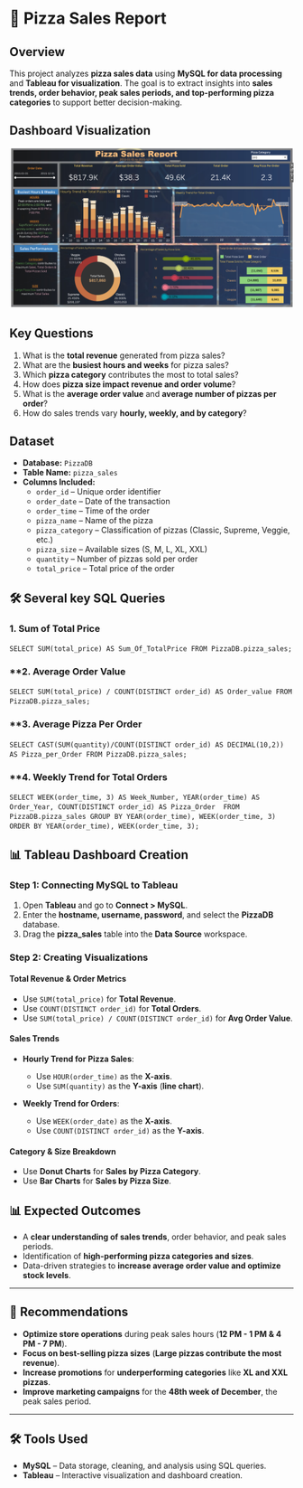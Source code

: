 # 🍕 Pizza Sales Report  


## Overview  
This project analyzes **pizza sales data** using **MySQL for data processing** and **Tableau for visualization**. The goal is to extract insights into **sales trends, order behavior, peak sales periods, and top-performing pizza categories** to support better decision-making.

## Dashboard Visualization  
![Pizza Sales Dashboard](pizza_sales.png)  

## Key Questions  
1. What is the **total revenue** generated from pizza sales?  
2. What are the **busiest hours and weeks** for pizza sales?  
3. Which **pizza category** contributes the most to total sales?  
4. How does **pizza size impact revenue and order volume**?  
5. What is the **average order value** and **average number of pizzas per order**?  
6. How do sales trends vary **hourly, weekly, and by category**?  

## Dataset  
- **Database:** `PizzaDB`  
- **Table Name:** `pizza_sales`  
- **Columns Included:**  
  - `order_id` – Unique order identifier  
  - `order_date` – Date of the transaction  
  - `order_time` – Time of the order  
  - `pizza_name` – Name of the pizza  
  - `pizza_category` – Classification of pizzas (Classic, Supreme, Veggie, etc.)  
  - `pizza_size` – Available sizes (S, M, L, XL, XXL)  
  - `quantity` – Number of pizzas sold per order  
  - `total_price` – Total price of the order  

## 🛠 Several key SQL Queries  

### **1. Sum of Total Price**  

`SELECT SUM(total_price) AS Sum_Of_TotalPrice FROM PizzaDB.pizza_sales;`

### **2. Average Order Value
`SELECT SUM(total_price) / COUNT(DISTINCT order_id) AS Order_value FROM PizzaDB.pizza_sales;`

### **3. Average Pizza Per Order
`SELECT CAST(SUM(quantity)/COUNT(DISTINCT order_id) AS DECIMAL(10,2)) AS Pizza_per_Order FROM PizzaDB.pizza_sales;`

### **4. Weekly Trend for Total Orders
`SELECT WEEK(order_time, 3) AS Week_Number, YEAR(order_time) AS Order_Year,
       COUNT(DISTINCT order_id) AS Pizza_Order 
FROM PizzaDB.pizza_sales
GROUP BY YEAR(order_time), WEEK(order_time, 3)
ORDER BY YEAR(order_time), WEEK(order_time, 3);`



 ## 📊 Tableau Dashboard Creation  

### **Step 1: Connecting MySQL to Tableau**  
1. Open **Tableau** and go to **Connect > MySQL**.  
2. Enter the **hostname, username, password**, and select the **PizzaDB** database.  
3. Drag the **pizza_sales** table into the **Data Source** workspace.  

### **Step 2: Creating Visualizations**  

#### **Total Revenue & Order Metrics**  
- Use `SUM(total_price)` for **Total Revenue**.  
- Use `COUNT(DISTINCT order_id)` for **Total Orders**.  
- Use `SUM(total_price) / COUNT(DISTINCT order_id)` for **Avg Order Value**.  

#### **Sales Trends**  
- **Hourly Trend for Pizza Sales**:  
  - Use `HOUR(order_time)` as the **X-axis**.  
  - Use `SUM(quantity)` as the **Y-axis** (**line chart**).  

- **Weekly Trend for Orders**:  
  - Use `WEEK(order_date)` as the **X-axis**.  
  - Use `COUNT(DISTINCT order_id)` as the **Y-axis**.  

#### **Category & Size Breakdown**  
- Use **Donut Charts** for **Sales by Pizza Category**.  
- Use **Bar Charts** for **Sales by Pizza Size**.  

## 📊 Expected Outcomes  

- A **clear understanding of sales trends**, order behavior, and peak sales periods.  
- Identification of **high-performing pizza categories and sizes**.  
- Data-driven strategies to **increase average order value and optimize stock levels**.  

---

## 🔹 Recommendations  

- **Optimize store operations** during peak sales hours (**12 PM - 1 PM & 4 PM - 7 PM**).  
- **Focus on best-selling pizza sizes** (**Large pizzas contribute the most revenue**).  
- **Increase promotions** for **underperforming categories** like **XL and XXL pizzas**.  
- **Improve marketing campaigns** for the **48th week of December**, the peak sales period.  

---

## 🛠 Tools Used  

- **MySQL** – Data storage, cleaning, and analysis using SQL queries.  
- **Tableau** – Interactive visualization and dashboard creation.  

